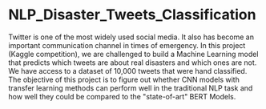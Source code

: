 # NLP_Disaster_Tweets_Classification
Twitter is one of the most widely used social media. It also has become an
important communication channel in times of emergency. In this project (Kaggle
competition), we are challenged to build a Machine Learning model that predicts which
tweets are about real disasters and which ones are not. We have access to a dataset of
10,000 tweets that were hand classified.<br />
The objective of this project is to figure out whether CNN models with transfer
learning methods can perform well in the traditional NLP task and how well they could
be compared to the "state-of-art" BERT Models.
